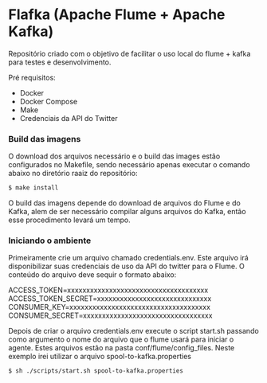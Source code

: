 # Flafka (Apache Flume + Apache Kafka)

Repositório criado com o objetivo de facilitar o uso local do flume + kafka para testes e desenvolvimento.

Pré requisitos:
  - Docker
  - Docker Compose
  - Make
  - Credenciais da API do Twitter

### Build das imagens

O download dos arquivos necessário e o build das images estão configurados no Makefile, sendo necessário apenas executar o comando abaixo no diretório raaiz do repositório:

```sh
$ make install
```
O build das imagens depende do download de arquivos do Flume e do Kafka, alem de ser necessário compilar alguns arquivos do Kafka, então esse procedimento levará um tempo.

### Iniciando o ambiente

Primeiramente crie um arquivo chamado credentials.env. Este arquivo irá disponibilizar suas credenciais de uso da API do twitter para o Flume. O conteúdo do arquivo deve sequir o formato abaixo:

ACCESS_TOKEN=xxxxxxxxxxxxxxxxxxxxxxxxxxxxxxxxxxxxx
ACCESS_TOKEN_SECRET=xxxxxxxxxxxxxxxxxxxxxxxxxxxxxx
CONSUMER_KEY=xxxxxxxxxxxxxxxxxxxxxxxxxxxxxxxxxxxxx
CONSUMER_SECRET=xxxxxxxxxxxxxxxxxxxxxxxxxxxxxxxxxx

Depois de criar o arquivo credentials.env execute o script start.sh passando como argumento o nome do arquivo que o flume usará para iniciar o agente. Estes arquivos estão na pasta conf/flume/config_files. Neste exemplo irei utilizar o arquivo spool-to-kafka.properties
```sh
$ sh ./scripts/start.sh spool-to-kafka.properties
```